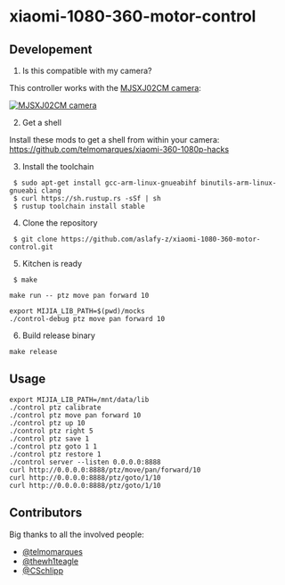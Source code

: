 # xiaomi-1080-360-motor-control

## Developement

1. Is this compatible with my camera?

This controller works with the [MJSXJ02CM camera](https://www.mi.com/global/camera-360):

[![MJSXJ02CM camera](https://i.imgur.com/3fOE6ZR.png)](https://www.mi.com/global/camera-360)

2. Get a shell

Install these mods to get a shell from within your camera:  
https://github.com/telmomarques/xiaomi-360-1080p-hacks

3. Install the toolchain

```shell
 $ sudo apt-get install gcc-arm-linux-gnueabihf binutils-arm-linux-gnueabi clang
 $ curl https://sh.rustup.rs -sSf | sh
 $ rustup toolchain install stable
```

4. Clone the repository
```
 $ git clone https://github.com/aslafy-z/xiaomi-1080-360-motor-control.git
```

5. Kitchen is ready

```shell
 $ make
```

```shell
make run -- ptz move pan forward 10
```

```shell
export MIJIA_LIB_PATH=$(pwd)/mocks
./control-debug ptz move pan forward 10
```

6. Build release binary

```shell
make release
```

## Usage

```shell
export MIJIA_LIB_PATH=/mnt/data/lib
./control ptz calibrate
./control ptz move pan forward 10
./control ptz up 10
./control ptz right 5
./control ptz save 1
./control ptz goto 1 1
./control ptz restore 1
./control server --listen 0.0.0.0:8888
curl http://0.0.0.0:8888/ptz/move/pan/forward/10
curl http://0.0.0.0:8888/ptz/goto/1/10
curl http://0.0.0.0:8888/ptz/goto/1/10
```

## Contributors

Big thanks to all the involved people:

- [@telmomarques](https://github.com/telmomarques)
- [@thewh1teagle](https://github.com/thewh1teagle)
- [@CSchlipp](https://github.com/thewh1teagle)
